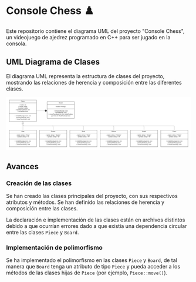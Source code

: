 # Console Chess ♟️

Este repositorio contiene el diagrama UML del proyecto "Console Chess", un videojuego de ajedrez programado en C++ para ser jugado en la consola.

## UML Diagrama de Clases

El diagrama UML representa la estructura de clases del proyecto, mostrando las relaciones de herencia y composición entre las diferentes clases.

![UML](uml/uml.png)

## Avances

### Creación de las clases

Se han creado las clases principales del proyecto, con sus respectivos atributos y métodos. Se han definido las relaciones de herencia y composición entre las clases.

La declaración e implementación de las clases están en archivos distintos debido a que ocurrían errores dado a que existía una dependencia circular entre las clases `Piece` y `Board`.

### Implementación de polimorfismo

Se ha implementado el polimorfismo en las clases `Piece` y `Board`, de tal manera que `Board` tenga un atributo de tipo `Piece` y pueda acceder a los métodos de las clases hijas de `Piece` (por ejemplo, `Piece::move()`).
